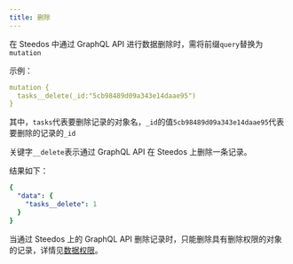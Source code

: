 ```yaml
---
title: 删除
---
```

<!-- ### 在graphql界面中删除数据
- 方法名格式为： {定义的object.name}_DELETE_ONE
- 接受参数
    - _id:String类型
- 如：
```graphql
mutation {
  organizations_DELETE_ONE(_id:"5cb98489d09a343e14daae95")
}
```

- 结果：
```json
{
  "data": {
    "organizations_DELETE_ONE": null
  }
}
``` -->

在 Steedos 中通过 GraphQL API 进行数据删除时，需将前缀`query`替换为`mutation`

示例：

```yml
mutation {
  tasks__delete(_id:"5cb98489d09a343e14daae95")
}
```

其中，`tasks`代表要删除记录的对象名，`_id`的值`5cb98489d09a343e14daae95`代表要删除的记录的`_id`

关键字`__delete`表示通过 GraphQL API 在 Steedos 上删除一条记录。

结果如下：

```yml
{
  "data": {
    "tasks__delete": 1
  }
}
```

当通过 Steedos 上的 GraphQL API 删除记录时，只能删除具有删除权限的对象的记录，详情见[数据权限](/developer/api/graphql)。
